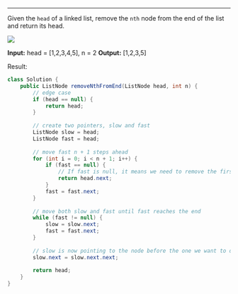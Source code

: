 
---
Given the `head` of a linked list, remove the `nth` node from the end of the list and return its head.

![](https://assets.leetcode.com/uploads/2020/10/03/remove_ex1.jpg)

**Input:** head = [1,2,3,4,5], n = 2
**Output:** [1,2,3,5]


Result:

```Java
class Solution {
    public ListNode removeNthFromEnd(ListNode head, int n) {
        // edge case
        if (head == null) {
            return head;
        }
        
        // create two pointers, slow and fast
        ListNode slow = head;
        ListNode fast = head;
        
        // move fast n + 1 steps ahead
        for (int i = 0; i < n + 1; i++) {
            if (fast == null) {
                // If fast is null, it means we need to remove the first node
                return head.next;
            }
            fast = fast.next;
        }
        
        // move both slow and fast until fast reaches the end
        while (fast != null) {
            slow = slow.next;
            fast = fast.next;
        }
        
        // slow is now pointing to the node before the one we want to delete
        slow.next = slow.next.next;
        
        return head;
    }
}

```
